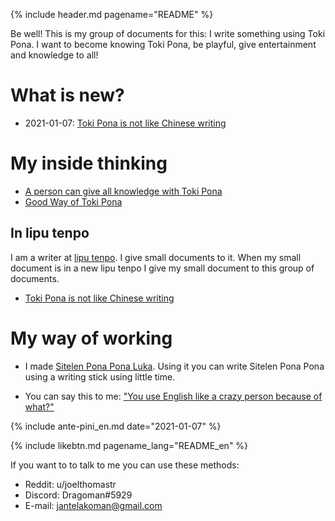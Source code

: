 {% include header.md pagename="README" %}



<span class="en">Be well! This is my group of documents for this: I write something using Toki Pona. I want to become knowing Toki Pona, be playful, give entertainment and knowledge to all!</span>

# <span class="en">What is new?</span>

- <span class="en">2021-01-07: [Toki Pona is not like Chinese writing](https://joelthomastr.github.io/tokipona/sitelen-sonko_en)</span>

# <span class="en">My inside thinking</span>

- <span class="en">[A person can give all knowledge with Toki Pona](https://joelthomastr.github.io/tokipona/pana-sona-ale_en)</span>
- <span class="en">[Good Way of Toki Pona](https://joelthomastr.github.io/tokipona/nasin-pona-pi-toki-pona_en)</span>

## <span class="en">In lipu tenpo</span>

<span class="en">I am a writer at [lipu tenpo](https://liputenpo.org/). I give small documents to it. When my small document is in a new lipu tenpo I give my small document to this group of documents.</span>

- <span class="en">[Toki Pona is not like Chinese writing](https://joelthomastr.github.io/tokipona/sitelen-sonko_en)</span>

# <span class="en">My way of working</span>

- <span class="en">I made [Sitelen Pona Pona Luka](https://joelthomastr.github.io/tokipona/sitelen-pona-pona-luka_en). Using it you can write Sitelen Pona Pona using a writing stick using little time.</span>

- <span class="en">You can say this to me: ["You use English like a crazy person because of what?"](https://joelthomastr.github.io/tokipona/kepeken-pi-toki-inli_en)</span>

{% include ante-pini_en.md date="2021-01-07" %}

{% include likebtn.md pagename_lang="README_en" %}

<span class="en">If you want to to talk to me you can use these methods:</span>
- <span class="en">Reddit: <span class="endef">u/joelthomastr</span></span>
- <span class="en">Discord: <span class="endef">Dragoman#5929</span></span>
- <span class="en">E-mail: <span class="endef">jantelakoman@gmail.com</span></span>
